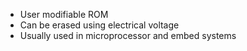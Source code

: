 
- User modifiable ROM
- Can be erased using electrical voltage
- Usually used in microprocessor and embed systems